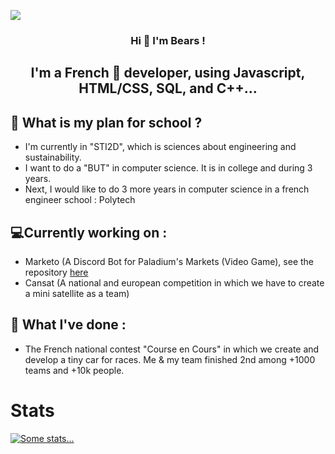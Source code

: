 [![](https://cdn.discordapp.com/attachments/759084141144047647/994211109882036284/Mon_projet.png)](https://cdn.discordapp.com/attachments/759084141144047647/994211109882036284/Mon_projet.png)

<h3 align="center">
Hi 👋 I'm Bears ! 
</h3>

<h2 align="center">
I'm a French 🥖 developer, using Javascript, HTML/CSS, SQL, and C++...
</h2>

## 🏫 What is my plan for school ?

 - I'm currently in "STI2D", which is sciences about engineering and sustainability.
 - I want to do a "BUT" in computer science. It is in college and during 3 years.
 - Next, I would like to do 3 more years in computer science in a french engineer school : Polytech

## 💻Currently working on :

 - Marketo (A Discord Bot for Paladium's Markets (Video Game), see the repository [here](https://github.com/Bears9355/marketo)
 - Cansat (A national and european competition in which we have to create a mini satellite as a team)

## 🌴 What I've done :

 - The French national contest "Course en Cours" in which we create and develop a tiny car for races.
   Me & my team finished 2nd among +1000 teams and +10k people.

# Stats

[![Some stats...](https://github-readme-stats.vercel.app/api?username=bears9355)](https://github.com/anuraghazra/github-readme-stats)
